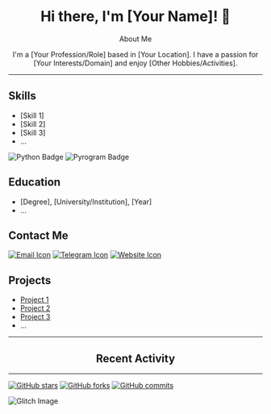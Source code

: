 <div align="center">
  <h1>Hi there, I'm [Your Name]! 👋</h1>
  <p>About Me</p>
  <p>I'm a [Your Profession/Role] based in [Your Location]. I have a passion for [Your Interests/Domain] and enjoy [Other Hobbies/Activities].</p>
</div>

---

## Skills
- [Skill 1]
- [Skill 2]
- [Skill 3]
- ...

![Python Badge](https://img.shields.io/badge/Python-Large-blue?style=for-the-badge)
![Pyrogram Badge](https://img.shields.io/badge/Pyrogram-Large-red?style=for-the-badge)

## Education
- [Degree], [University/Institution], [Year]
- ...

## Contact Me
[![Email Icon](https://img.shields.io/badge/Email-Click%20Here-red?style=for-the-badge&logo=mail)](mailto:yourname@example.com)
[![Telegram Icon](https://img.shields.io/badge/Telegram-Click%20Here-blue?style=for-the-badge&logo=telegram)](https://t.me/your_telegram_username)
[![Website Icon](https://img.shields.io/badge/Website-Click%20Here-green?style=for-the-badge&logo=web)](https://www.example.com)

## Projects
- [Project 1](link-to-project)
- [Project 2](link-to-project)
- [Project 3](link-to-project)
- ...

---

<div align="center">
  <h2>Recent Activity</h2>
  <!--START_SECTION:activity-->
  <!--END_SECTION:activity-->
</div>

---

[![GitHub stars](https://img.shields.io/github/stars/nekolocal?style=social)](https://github.com/nekolocal?tab=stars)
[![GitHub forks](https://img.shields.io/github/forks/nekolocal?style=social)](https://github.com/nekolocal?tab=forks)
[![GitHub commits](https://img.shields.io/github/commit-activity/w/nekolocal?label=commits)](https://github.com/nekolocal/commits/master)


![Glitch Image](https://glitch-image.now.sh/IMAGE_URL)


